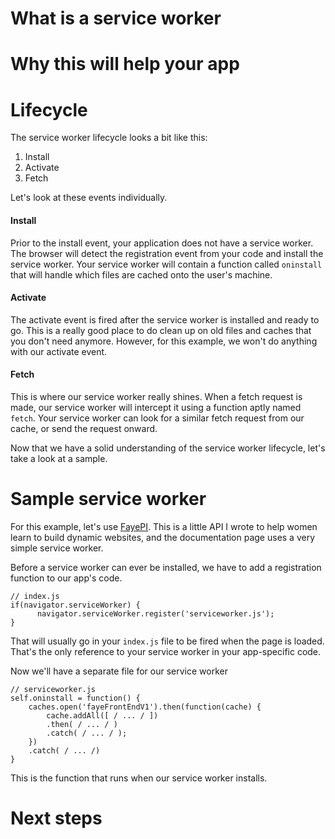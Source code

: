 # What is a service worker

# Why this will help your app

# Lifecycle

The service worker lifecycle looks a bit like this:

  1. Install
  2. Activate
  3. Fetch

Let's look at these events individually.

#### Install

Prior to the install event, your application does not have a service worker. The browser will detect the registration event from your code and install the service worker. Your service worker will contain a function called `oninstall` that will handle which files are cached onto the user's machine.

#### Activate

The activate event is fired after the service worker is installed and ready to go. This is a really good place to do clean up on old files and caches that you don't need anymore. However, for this example, we won't do anything with our activate event.

#### Fetch

This is where our service worker really shines. When a fetch request is made, our service worker will intercept it using a function aptly named `fetch`. Your service worker can look for a similar fetch request from our cache, or send the request onward.

Now that we have a solid understanding of the service worker lifecycle, let's take a look at a sample.

# Sample service worker

For this example, let's use [FayePI](link). This is a little API I wrote to help women learn to build dynamic websites, and the documentation page uses a very simple service worker.

Before a service worker can ever be installed, we have to add a registration function to our app's code.

```
// index.js
if(navigator.serviceWorker) {
      navigator.serviceWorker.register('serviceworker.js');
}
```

That will usually go in your `index.js` file to be fired when the page is loaded. That's the only reference to your service worker in your app-specific code.

Now we'll have a separate file for our service worker

```
// serviceworker.js
self.oninstall = function() {
    caches.open('fayeFrontEndV1').then(function(cache) {
        cache.addAll([ / ... / ])
        .then( / ... / )
        .catch( / ... / );
    })
    .catch( / ... /)
}
```

This is the function that runs when our service worker installs.

# Next steps
